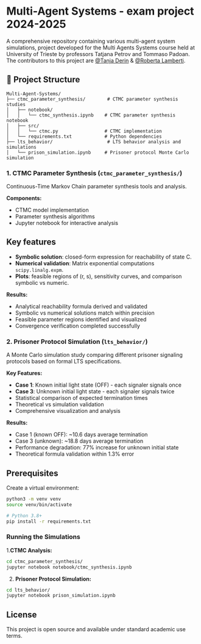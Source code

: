# Multi-Agent Systems - exam project 2024-2025

A comprehensive repository containing various multi-agent system simulations, project developed for the Multi Agents Systems course held at University of Trieste by professors Tatjana Petrov and Tommaso Padoan. The contributors to this project are  [@Tanja Derin](https://github.com/tanjaderin) & [@Roberta Lamberti](https://github.com/robonoff).

## 📁 Project Structure

```
Multi-Agent-Systems/
├── ctmc_parameter_synthesis/        # CTMC parameter synthesis studies
│   ├── notebook/
│   │   └── ctmc_synthesis.ipynb    # CTMC parameter synthesis notebook
│   ├── src/
│   │   └── ctmc.py                 # CTMC implementation
│   └── requirements.txt            # Python dependencies
├── lts_behavior/                    # LTS behavior analysis and simulations
│   └── prison_simulation.ipynb     # Prisoner protocol Monte Carlo simulation
```


### 1. CTMC Parameter Synthesis (`ctmc_parameter_synthesis/`)

Continuous-Time Markov Chain parameter synthesis tools and analysis.

**Components:**
- CTMC model implementation
- Parameter synthesis algorithms
- Jupyter notebook for interactive analysis

## Key features
- **Symbolic solution**: closed-form expression for reachability of state C.
- **Numerical validation**: Matrix exponential computations `scipy.linalg.expm`.
- **Plots**: feasible regions of (r, s), sensitivity curves, and comparison symbolic vs numeric.

**Results:**
- Analytical reachability formula derived and validated
- Symbolic vs numerical solutions match within precision
- Feasible parameter regions identified and visualized
- Convergence verification completed successfully


### 2. Prisoner Protocol Simulation (`lts_behavior/`)

A Monte Carlo simulation study comparing different prisoner signaling protocols based on formal LTS specifications.

**Key Features:**
- **Case 1**: Known initial light state (OFF) - each signaler signals once
- **Case 3**: Unknown initial light state - each signaler signals twice  
- Statistical comparison of expected termination times
- Theoretical vs simulation validation
- Comprehensive visualization and analysis

**Results:**
- Case 1 (known OFF): ~10.6 days average termination
- Case 3 (unknown): ~18.8 days average termination  
- Performance degradation: 77% increase for unknown initial state
- Theoretical formula validation within 1.3% error


## Prerequisites
Create a virtual environment:

```bash
python3 -m venv venv
source venv/bin/activate
```

```bash
# Python 3.8+
pip install -r requirements.txt
```

### Running the Simulations

1.**CTMC Analysis:**
```bash
cd ctmc_parameter_synthesis/
jupyter notebook notebook/ctmc_synthesis.ipynb
```

2. **Prisoner Protocol Simulation:**
```bash
cd lts_behavior/
jupyter notebook prison_simulation.ipynb
```

## License

This project is open source and available under standard academic use terms.
